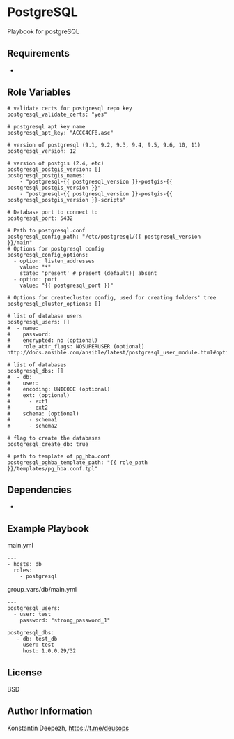 PostgreSQL
=========

Playbook for postgreSQL

Requirements
------------
-

Role Variables
--------------

```
# validate certs for postgresql repo key
postgresql_validate_certs: "yes"

# postgresql apt key name
postgresql_apt_key: "ACCC4CF8.asc"

# version of postgresql (9.1, 9.2, 9.3, 9.4, 9.5, 9.6, 10, 11)
postgresql_version: 12

# version of postgis (2.4, etc)
postgresql_postgis_version: []
postgresql_postgis_names:
    - "postgresql-{{ postgresql_version }}-postgis-{{ postgresql_postgis_version }}"
    - "postgresql-{{ postgresql_version }}-postgis-{{ postgresql_postgis_version }}-scripts"

# Database port to connect to
postgresql_port: 5432

# Path to postgresql.conf
postgresql_config_path: "/etc/postgresql/{{ postgresql_version }}/main"
# Options for postgresql config
postgresql_config_options:
  - option: listen_addresses
    value: "*"
    state: 'present' # present (default)| absent
  - option: port
    value: "{{ postgresql_port }}"

# Options for createcluster config, used for creating folders' tree
postgresql_cluster_options: []

# list of database users
postgresql_users: []
#  - name:
#    password:
#    encrypted: no (optional)
#    role_attr_flags: NOSUPERUSER (optional) http://docs.ansible.com/ansible/latest/postgresql_user_module.html#options

# list of databases
postgresql_dbs: []
#  - db:
#    user:
#    encoding: UNICODE (optional)
#    ext: (optional)
#      - ext1
#      - ext2
#    schema: (optional)
#      - schema1
#      - schema2

# flag to create the databases
postgresql_create_db: true

# path to template of pg_hba.conf
postgresql_pghba_template_path: "{{ role_path }}/templates/pg_hba.conf.tpl"

```

Dependencies
------------
-

Example Playbook
----------------
main.yml
```
---
- hosts: db
  roles:
    - postgresql
```
group_vars/db/main.yml
```
---
postgresql_users:
  - user: test
    password: "strong_password_1"

postgresql_dbs:
   - db: test_db
     user: test
     host: 1.0.0.29/32
```

License
-------

BSD

Author Information
------------------

Konstantin Deepezh, https://t.me/deusops
